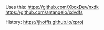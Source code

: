 Uses this: https://github.com/XboxDev/nxdk
https://github.com/antangelo/xdvdfs

History: https://jhoffis.github.io/xproj
